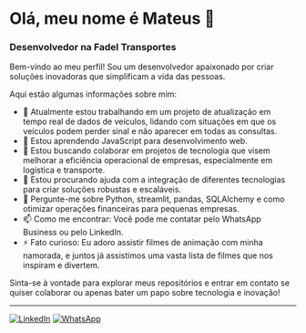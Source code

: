 # Olá, meu nome é Mateus 👋
### Desenvolvedor na Fadel Transportes

Bem-vindo ao meu perfil! Sou um desenvolvedor apaixonado por criar soluções inovadoras que simplificam a vida das pessoas. 

Aqui estão algumas informações sobre mim:

- 🔭 Atualmente estou trabalhando em um projeto de atualização em tempo real de dados de veículos, lidando com situações em que os veículos podem perder sinal e não aparecer em todas as consultas.
- 🌱 Estou aprendendo JavaScript para desenvolvimento web.
- 👯 Estou buscando colaborar em projetos de tecnologia que visem melhorar a eficiência operacional de empresas, especialmente em logística e transporte.
- 🤔 Estou procurando ajuda com a integração de diferentes tecnologias para criar soluções robustas e escaláveis.
- 💬 Pergunte-me sobre Python, streamlit, pandas, SQLAlchemy e como otimizar operações financeiras para pequenas empresas.
- 📫 Como me encontrar: Você pode me contatar pelo WhatsApp Business ou pelo LinkedIn.
- ⚡ Fato curioso: Eu adoro assistir filmes de animação com minha namorada, e juntos já assistimos uma vasta lista de filmes que nos inspiram e divertem.

Sinta-se à vontade para explorar meus repositórios e entrar em contato se quiser colaborar ou apenas bater um papo sobre tecnologia e inovação!

---

[![LinkedIn](https://img.shields.io/badge/LinkedIn-000000?style=for-the-badge&logo=linkedin&logoColor=white)](https://www.linkedin.com/in/mateus-alves-4369a71a5/)
[![WhatsApp](https://img.shields.io/badge/WhatsApp-25D366?style=for-the-badge&logo=whatsapp&logoColor=white)](https://wa.me/5521981558361)
